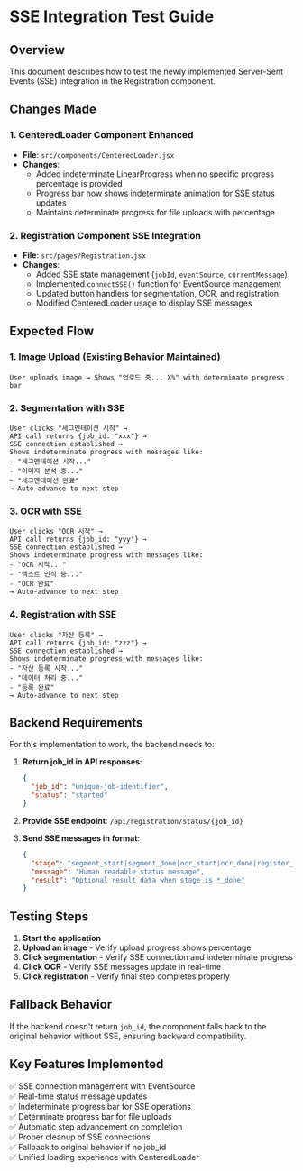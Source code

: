# SSE Integration Test Guide

## Overview
This document describes how to test the newly implemented Server-Sent Events (SSE) integration in the Registration component.

## Changes Made

### 1. CenteredLoader Component Enhanced
- **File**: `src/components/CenteredLoader.jsx`
- **Changes**: 
  - Added indeterminate LinearProgress when no specific progress percentage is provided
  - Progress bar now shows indeterminate animation for SSE status updates
  - Maintains determinate progress for file uploads with percentage

### 2. Registration Component SSE Integration
- **File**: `src/pages/Registration.jsx`
- **Changes**:
  - Added SSE state management (`jobId`, `eventSource`, `currentMessage`)
  - Implemented `connectSSE()` function for EventSource management
  - Updated button handlers for segmentation, OCR, and registration
  - Modified CenteredLoader usage to display SSE messages

## Expected Flow

### 1. Image Upload (Existing Behavior Maintained)
```
User uploads image → Shows "업로드 중... X%" with determinate progress bar
```

### 2. Segmentation with SSE
```
User clicks "세그멘테이션 시작" → 
API call returns {job_id: "xxx"} → 
SSE connection established → 
Shows indeterminate progress with messages like:
- "세그멘테이션 시작..."
- "이미지 분석 중..."
- "세그멘테이션 완료"
→ Auto-advance to next step
```

### 3. OCR with SSE
```
User clicks "OCR 시작" → 
API call returns {job_id: "yyy"} → 
SSE connection established → 
Shows indeterminate progress with messages like:
- "OCR 시작..."
- "텍스트 인식 중..."
- "OCR 완료"
→ Auto-advance to next step
```

### 4. Registration with SSE
```
User clicks "자산 등록" → 
API call returns {job_id: "zzz"} → 
SSE connection established → 
Shows indeterminate progress with messages like:
- "자산 등록 시작..."
- "데이터 처리 중..."
- "등록 완료"
→ Auto-advance to next step
```

## Backend Requirements

For this implementation to work, the backend needs to:

1. **Return job_id in API responses**:
   ```json
   {
     "job_id": "unique-job-identifier",
     "status": "started"
   }
   ```

2. **Provide SSE endpoint**: `/api/registration/status/{job_id}`

3. **Send SSE messages in format**:
   ```json
   {
     "stage": "segment_start|segment_done|ocr_start|ocr_done|register_start|register_done",
     "message": "Human readable status message",
     "result": "Optional result data when stage is *_done"
   }
   ```

## Testing Steps

1. **Start the application**
2. **Upload an image** - Verify upload progress shows percentage
3. **Click segmentation** - Verify SSE connection and indeterminate progress
4. **Click OCR** - Verify SSE messages update in real-time
5. **Click registration** - Verify final step completes properly

## Fallback Behavior

If the backend doesn't return `job_id`, the component falls back to the original behavior without SSE, ensuring backward compatibility.

## Key Features Implemented

✅ SSE connection management with EventSource  
✅ Real-time status message updates  
✅ Indeterminate progress bar for SSE operations  
✅ Determinate progress bar for file uploads  
✅ Automatic step advancement on completion  
✅ Proper cleanup of SSE connections  
✅ Fallback to original behavior if no job_id  
✅ Unified loading experience with CenteredLoader